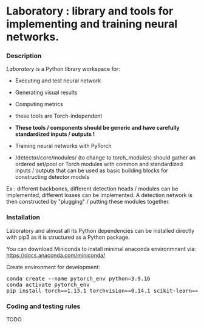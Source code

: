 # Laboratory : library and tools for implementing and training neural networks.

### Description

*Laboratory* is a Python library workspace for:

* Executing and test neural network
 * Generating visual results
 * Computing metrics
 * these tools are Torch-independent
 * **These tools / components should be generic and have carefully standardized inputs / outputs !**

* Training neural networks with PyTorch
 * <Laboratory>/detector/core/modules/ (to change to torch_modules) should gather an ordered set/pool or Torch modules with common and standardized inputs / outputs that can be used as basic building blocks for constructing detector models

Ex : different backbones, different detection heads / modules can be implemented, different losses can be implemented. A detection network is then constructed by "plugging" / putting these modules together.

### Installation

Laboratory and almost all its Python dependencies can be installed directly with pip3 as it is structured as a Python package.

You can download Miniconda to install minimal anaconda environmnent via: https://docs.anaconda.com/miniconda/

Create environment  for development:
<pre>
conda create --name pytorch_env python=3.9.16
conda activate pytorch_env
pip install torch==1.13.1 torchvision==0.14.1 scikit-learn==1.2.1 torch-geometric==2.2.0
</pre>

### Coding and testing rules

TODO

